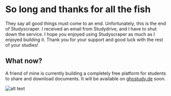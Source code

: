 # So long and thanks for all the fish

They say all good things must come to an end. Unfortunately, this is the end of Studyscraper. I received an email from Studydrive, and I have to shut down the service. I hope you enjoyed using Studyscraper as much as I enjoyed building it. Thank you for your support and good luck with the rest of your studies!

## What now?

A friend of mine is currently building a completely free platform for students to share and download documents. It will be available on [ghostudy.de](https://ghostudy.de) soon.

![alt text](https://media1.tenor.com/m/2qno9yKA8EUAAAAd/hitchhikers-guide-to-the-galaxy-dont-panic.gif)
